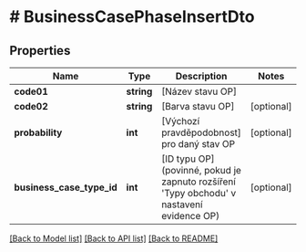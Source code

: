 # # BusinessCasePhaseInsertDto

## Properties

Name | Type | Description | Notes
------------ | ------------- | ------------- | -------------
**code01** | **string** | [Název stavu OP] |
**code02** | **string** | [Barva stavu OP] | [optional]
**probability** | **int** | [Výchozí pravděpodobnost] pro daný stav OP | [optional]
**business_case_type_id** | **int** | [ID typu OP] (povinné, pokud je zapnuto rozšíření &#39;Typy obchodu&#39; v nastavení evidence OP) | [optional]

[[Back to Model list]](../../README.md#models) [[Back to API list]](../../README.md#endpoints) [[Back to README]](../../README.md)
